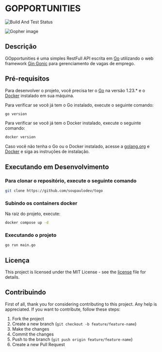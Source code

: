 # GOPPORTUNITIES

![Build And Test Status](https://github.com/soupaulodev/gopportunities/actions/workflows/build-and-test.yml/badge.svg)

![Gopher image](https://miro.medium.com/v2/resize:fit:735/1*_d8_TuE2kIsZnCSEamV4jA.jpeg)

## Descrição

GOpportunities é uma simples RestFull API escrita em [Go](https://golang.org/dl/) utilizando o web framework [Gin Gonic](https://github.com/gin-gonic/gin) para gerenciamento de vagas de emprego.

## Pré-requisitos

Para desenvolver o projeto, você precisa ter o [Go](https://golang.org/dl/) na versão 1.23.\* e o [Docker](https://www.docker.com/) instalado em sua máquina.

Para verificar se você já tem o Go instalado, execute o seguinte comando:

```sh
go version
```

Para verificar se você já tem o Docker instalado, execute o seguinte comando:

```sh
docker version
```

Caso você não tenha o Go ou o Docker instalado, acesse a [golang.org](https://golang.org/dl/) e [Docker](https://www.docker.com/) e siga as instruções de instalação.

## Executando em Desenvolvimento

### Para clonar o repositório, execute o seguinte comando

```sh
git clone https://github.com/soupaulodev/togo
```

### Subindo os containers docker

Na raiz do projeto, execute:

```sh
docker compose up -d
```

### Executando o projeto

```sh
go run main.go
```

## Licença

This project is licensed under the MIT License - see the [license](https://github.com/soupaulodev/gopportunities/blob/main/LICENSE) file for details.

## Contribuindo

First of all, thank you for considering contributing to this project. Any help is appreciated. If you want to contribute, follow these steps:

1. Fork the project
2. Create a new branch (`git checkout -b feature/feature-name`)
3. Make the changes
4. Commit the changes
5. Push to the branch (`git push origin feature/feature-name`)
6. Create a new Pull Request
